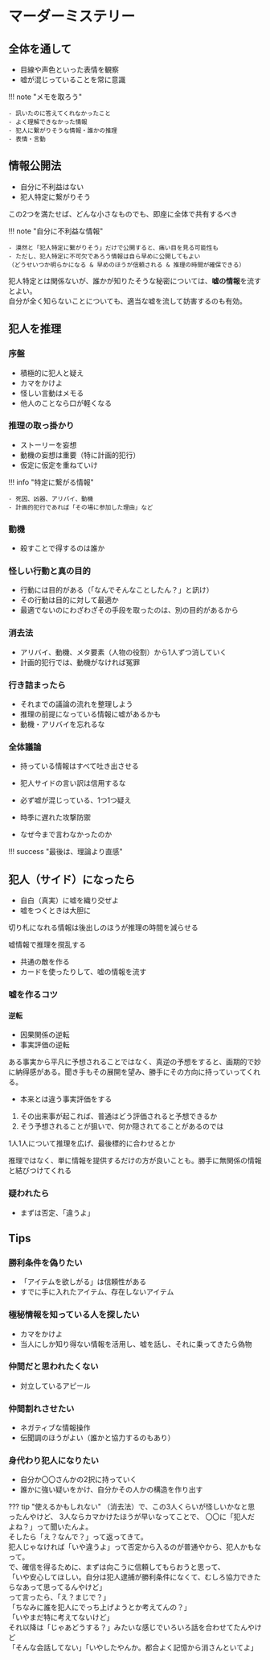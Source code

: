 # マーダーミステリー

## 全体を通して

- 目線や声色といった表情を観察
- 嘘が混じっていることを常に意識

!!! note "メモを取ろう"

    - 訊いたのに答えてくれなかったこと
    - よく理解できなかった情報
    - 犯人に繋がりそうな情報・誰かの推理
    - 表情・言動

## 情報公開法

- 自分に不利益はない
- 犯人特定に繋がりそう

この2つを満たせば、どんな小さなものでも、即座に全体で共有するべき

!!! note "自分に不利益な情報"

    - 漠然と「犯人特定に繋がりそう」だけで公開すると、痛い目を見る可能性も
    - ただし、犯人特定に不可欠であろう情報は自ら早めに公開してもよい
    （どうせいつか明らかになる & 早めのほうが信頼される & 推理の時間が確保できる）

犯人特定とは関係ないが、誰かが知りたそうな秘密については、**嘘の情報**を流すとよい。  
自分が全く知らないことについても、適当な嘘を流して妨害するのも有効。

## 犯人を推理

### 序盤

- 積極的に犯人と疑え
- カマをかけよ
- 怪しい言動はメモる
- 他人のことなら口が軽くなる

### 推理の取っ掛かり

- ストーリーを妄想
- 動機の妄想は重要（特に計画的犯行）
- 仮定に仮定を重ねていけ

!!! info "特定に繋がる情報"

    - 死因、凶器、アリバイ、動機
    - 計画的犯行であれば「その場に参加した理由」など

### 動機

- 殺すことで得するのは誰か

### 怪しい行動と真の目的

- 行動には目的がある（「なんでそんなことしたん？」と訊け）
- その行動は目的に対して最適か
- 最適でないのにわざわざその手段を取ったのは、別の目的があるから

### 消去法

- アリバイ、動機、メタ要素（人物の役割）から1人ずつ消していく
- 計画的犯行では、動機がなければ冤罪

### 行き詰まったら

- それまでの議論の流れを整理しよう
- 推理の前提になっている情報に嘘があるかも
- 動機・アリバイを忘れるな

### 全体議論

- 持っている情報はすべて吐き出させる

- 犯人サイドの言い訳は信用するな

- 必ず嘘が混じっている、1つ1つ疑え

- 時季に遅れた攻撃防禦

- なぜ今まで言わなかったのか

!!! success "最後は、理論より直感"

## 犯人（サイド）になったら

- 自白（真実）に嘘を織り交ぜよ
- 嘘をつくときは大胆に

切り札になれる情報は後出しのほうが推理の時間を減らせる

嘘情報で推理を撹乱する

- 共通の敵を作る
- カードを使ったりして、嘘の情報を流す

### 嘘を作るコツ

#### 逆転

- 因果関係の逆転
- 事実評価の逆転

ある事実から平凡に予想されることではなく、真逆の予想をすると、画期的で妙に納得感がある。聞き手もその展開を望み、勝手にその方向に持っていってくれる。

- 本来とは違う事実評価をする

1. その出来事が起これば、普通はどう評価されると予想できるか
2. そう予想されることが狙いで、何か隠されてることがあるのでは

1人1人について推理を広げ、最後標的に合わせるとか

推理ではなく、単に情報を提供するだけの方が良いことも。勝手に無関係の情報と結びつけてくれる

### 疑われたら

- まずは否定、「違うよ」

## Tips

### 勝利条件を偽りたい

- 「アイテムを欲しがる」は信頼性がある
- すでに手に入れたアイテム、存在しないアイテム

### 極秘情報を知っている人を探したい

- カマをかけよ
- 当人にしか知り得ない情報を活用し、嘘を話し、それに乗ってきたら偽物

### 仲間だと思われたくない

- 対立しているアピール

### 仲間割れさせたい

- ネガティブな情報操作
- 伝聞調のほうがよい（誰かと協力するのもあり）

### 身代わり犯人になりたい

- 自分か〇〇さんかの2択に持っていく
- 誰かに強い疑いをかけ、自分かその人かの構造を作り出す

??? tip "使えるかもしれない"
    （消去法）で、この3人くらいが怪しいかなと思ったんやけど、
    3人ならカマかけたほうが早いなってことで、
    〇〇に「犯人だよね？」って聞いたんよ。  
    そしたら「え？なんで？」って返ってきて。  
    犯人じゃなければ「いや違うよ」って否定から入るのが普通やから、犯人かもなって。  
    で、確信を得るために、まずは向こうに信頼してもらおうと思って、  
    「いや安心してほしい。自分は犯人逮捕が勝利条件になくて、むしろ協力できたらなあって思ってるんやけど」  
    って言ったら、「え？まじで？」  
    「ちなみに誰を犯人にでっち上げようとか考えてんの？」  
    「いやまだ特に考えてないけど」  
    それ以降は「じゃあどうする？」みたいな感じでいろいろ話を合わせてたんやけど  
    「そんな会話してない」「いやしたやんか。都合よく記憶から消さんといてよ」
